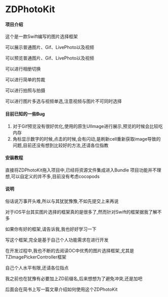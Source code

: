# ZDPhotoKit

#### 项目介绍
这个是一款Swift编写的图片选择框架  

可以展示普通图片、Gif、LivePhoto以及视频  

可以预览普通图片、Gif、LivePhoto以及视频

可以进行相册切换

可以进行简单的剪裁   

可以进行拍照与拍摄  

可以进行图片多选与视频单选,注意视频与图片不可同时选择  

#### 目前已知的一些Bug
1. 对于Gif预览没有很好优化,使用的原生UIImage进行展示,预览的时候会比较吃内存
2. 角标显示数字的时候,点击的时候,会有闪动,是刷新cell重新获取image导致的问题,目前还没有想到比较好的方法,还请各位指教


#### 安装教程
直接将ZDPhotoKit拖入项目中,已经将资源文件集成进入Bundle
项目功能并不理想,可以自定义的并不多,目前没有考虑cocopods

#### 说明

俗话说万事开头难,所以与其犹犹豫豫,不如先提交上来再说  

对于iOS平台其实图片选择的框架真的是很多了,然而针对Swift的框架据我了解不多  

如果你有好的框架,请告诉我,我也好好学习一下  

写这个框架,完全是基于自己个人功能需求在进行开发  

在开发过程中,我也不断的去阅读OC中优秀的图片选择框架,尤其是TZImagePickerController框架  

自己个人水平有限,还请各位指点  

我之前也在犹豫有必要加上ZD前缀名,后来想想为了避免冲突,还是加吧

后面会在简书上写一篇文章介绍如何使用这个ZDPhotoKit
  

